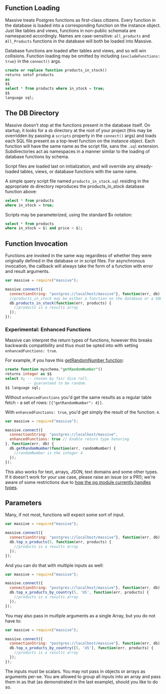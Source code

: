 ## Function Loading
Massive treats Postgres functions as first-class citizens. Every function in the database is loaded into a corresponding function on the instance object. Just like tables and views, functions in non-public schemata are namespaced accordingly. Names are case-sensitive: `all_products` and `All_Products` functions in the database will both be loaded into Massive.

Database functions are loaded after tables and views, and so will win collisions. Function loading may be omitted by including `{excludeFunctions: true}` in the `connect()` args.

```sql
create or replace function products_in_stock()
returns setof products
as
$$
select * from products where in_stock = true;
$$
language sql;
```

## The DB Directory
Massive doesn't stop at the functions present in the database itself. On startup, it looks for a `db` directory at the root of your project (this may be overridden by passing a `scripts` property in the `connect()` args) and loads each SQL file present as a top-level function on the instance object. Each function will have the same name as the script file, sans the `.sql` extension. Subdirectories act as namespaces in a manner similar to the loading of database functions by schema.

Script files are loaded last on initialization, and will override any already-loaded tables, views, or database functions with the same name.

A simple query script file named `products_in_stock.sql` residing in the appropriate `db` directory reproduces the products_in_stock database function above:

```sql
select * from products
where in_stock = true;
```

Scripts may be parameterized, using the standard $x notation:

```sql
select * from products
where in_stock = $1 and price < $2;
```

## Function Invocation
Functions are invoked in the same way regardless of whether they were originally defined in the database or in script files. For asynchronous invocation, the callback will always take the form of a function with error and result arguments.

```js
var massive = require("massive");

massive.connect({
  connectionString: "postgres://localhost/massive"}, function(err, db) {
  //products_in_stock may be either a function on the database or a SQL file in /db
  db.products_in_stock(function(err, products) {
    //products is a results array
  });
});
```

### Experimental: Enhanced Functions

Massive can interpret the return types of functions, however this breaks backwards compatibility and thus must be opted into with setting `enhancedFunctions: true`.

For example, if you have this [getRandomNumber function](https://xkcd.com/221/):

```sql
create function myschema."getRandomNumber"()
returns integer as $$
select 4; -- chosen by fair dice roll.
          -- guaranteed to be random.
$$ language sql;
```

Without `enhancedFunctions` you'd get the same results as a regular table fetch - a set of rows: `[{"getRandomNumber": 4}]`.

With `enhancedFunctions: true`, you'd get simply the result of the function: `4`.

```js
var massive = require("massive");

massive.connect({
  connectionString: "postgres://localhost/massive",
  enhancedFunctions: true // Enable return type honoring
}, function(err, db) {
  db.getRandomNumber(function(err, randomNumber) {
    //randomNumber is the integer 4
  });
});
```

This also works for text, arrays, JSON, text domains and some other types. If it doesn't work for your use case, please raise an issue (or a PR!); we're aware of some restrictions due to [how the pg module currently handles types](https://github.com/brianc/node-postgres/issues/986).

## Parameters
Many, if not most, functions will expect some sort of input.

```js
var massive = require("massive");

massive.connect({
  connectionString: "postgres://localhost/massive"}, function(err, db) {
  db.top_x_products(5, function(err, products) {
    //products is a results array
  });
});
```

And you can do that with multiple inputs as well:

```js
var massive = require("massive");

massive.connect({
  connectionString: "postgres://localhost/massive"}, function(err, db) {
  db.top_x_products_by_country(5, 'US', function(err, products) {
    //products is a results array
  });
});
```

You may also pass in multiple arguments as a single Array, but you do not have to:

```js
var massive = require("massive");

massive.connect({
  connectionString: "postgres://localhost/massive"}, function(err, db) {
  db.top_x_products_by_country([5, 'US'], function(err, products) {
    //products is a results array
  });
});
```

The inputs must be scalars.  You may not pass in objects or arrays as arguments per-se.  You are allowed to group all inputs into an array and pass them in as that (as demonstrated in the last example), should you like to do so.


